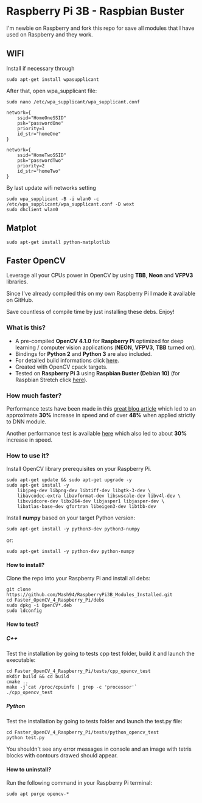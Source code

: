 # Raspberry Pi 3B - Raspbian Buster
I'm newbie on Raspberry and fork this repo for save all modules that I have used on Raspberry and they work.

## WIFI
Install if necessary through
```
sudo apt-get install wpasupplicant

```
After that, open wpa_supplicant file:
```
sudo nano /etc/wpa_supplicant/wpa_supplicant.conf
```
```
network={
    ssid="HomeOneSSID"
    psk="passwordOne"
    priority=1
    id_str="homeOne"
}

network={
    ssid="HomeTwoSSID"
    psk="passwordTwo"
    priority=2
    id_str="homeTwo"
}
```
By last update wifi networks setting
```
sudo wpa_supplicant -B -i wlan0 -c /etc/wpa_supplicant/wpa_supplicant.conf -D wext
sudo dhclient wlan0
```


## Matplot 
```
sudo apt-get install python-matplotlib
```

## Faster OpenCV
Leverage all your CPUs power in OpenCV by using **TBB**, **Neon** and **VFPV3** libraries.

Since I've already compiled this on my own Raspberry Pi I made it available on GitHub.

Save countless of compile time by just installing these debs. Enjoy!

### What is this?
* A pre-compiled **OpenCV 4.1.0** for **Raspberry Pi** optimized for deep learning / computer vision applications (**NEON**, **VFPV3**, **TBB** turned on).
* Bindings for **Python 2** and **Python 3** are also included.
* For detailed build informations click [here](build_information.txt).
* Created with OpenCV cpack targets.
* Tested on **Raspberry Pi 3** using **Raspbian Buster (Debian 10)** (for Raspbian Stretch click [here](https://github.com/dlime/Faster_OpenCV_4_Raspberry_Pi/releases/tag/stretch_410)).

### How much faster?
Performance tests have been made in this [great blog article](https://www.pyimagesearch.com/2017/10/09/optimizing-opencv-on-the-raspberry-pi/) which led to an approximate **30%** increase in speed and of over **48%** when applied strictly to DNN module.

Another performance test is available [here](https://www.theimpossiblecode.com/blog/faster-opencv-smiles-tbb/) which also led to about **30%** increase in speed.

### How to use it?
Install OpenCV library prerequisites on your Raspberry Pi.
```
sudo apt-get update && sudo apt-get upgrade -y
sudo apt-get install -y
	libjpeg-dev libpng-dev libtiff-dev libgtk-3-dev \
	libavcodec-extra libavformat-dev libswscale-dev libv4l-dev \
	libxvidcore-dev libx264-dev libjasper1 libjasper-dev \
	libatlas-base-dev gfortran libeigen3-dev libtbb-dev
```

Install **numpy** based on your target Python version:
```
sudo apt-get install -y python3-dev python3-numpy
```
or:
```
sudo apt-get install -y python-dev python-numpy
```

#### How to install?
Clone the repo into your Raspberry Pi and install all debs:
```
git clone https://github.com/Mash94/RaspberryPi3B_Modules_Installed.git
cd Faster_OpenCV_4_Raspberry_Pi/debs
sudo dpkg -i OpenCV*.deb
sudo ldconfig
```

#### How to test?

##### C++
Test the installation by going to tests cpp test folder, build it and launch the executable:
```
cd Faster_OpenCV_4_Raspberry_Pi/tests/cpp_opencv_test
mkdir build && cd build
cmake ..
make -j`cat /proc/cpuinfo | grep -c 'processor'`
./cpp_opencv_test
```

##### Python
Test the installation by going to tests folder and launch the test.py file:
```
cd Faster_OpenCV_4_Raspberry_Pi/tests/python_opencv_test
python test.py
```

You shouldn't see any error messages in console and an image with tetris blocks with contours drawed should appear.

#### How to uninstall?
Run the following command in your Raspberry Pi terminal:
```
sudo apt purge opencv-*
```
